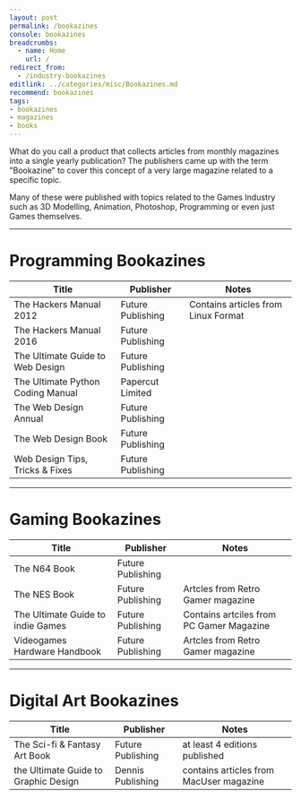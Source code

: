 ```yaml
---
layout: post
permalink: /bookazines
console: bookazines
breadcrumbs:
  - name: Home
    url: /
redirect_from:
  - /industry-bookazines
editlink: ../categories/misc/Bookazines.md
recommend: bookazines
tags:
- bookazines
- magazines
- books
---
```

What do you call a product that collects articles from monthly magazines into a single yearly publication? 
The publishers came up with the term "Bookazine" to cover this concept of a very large magazine related to a specific topic.

Many of these were published with topics related to the Games Industry such as 3D Modelling, Animation, Photoshop, Programming or even just Games themselves.

---
# Programming Bookazines

Title | Publisher | Notes
---|---|---
The Hackers Manual 2012 | Future Publishing | Contains articles from Linux Format
The Hackers Manual 2016 | Future Publishing | 
The Ultimate Guide to Web Design | Future Publishing | 
The Ultimate Python Coding Manual | Papercut Limited | 
The Web Design Annual | Future Publishing | 
The Web Design Book | Future Publishing | 
Web Design Tips, Tricks & Fixes | Future Publishing | 

---
# Gaming Bookazines

Title | Publisher | Notes
---|---|---
The N64 Book | Future Publishing | 
The NES Book | Future Publishing | Artcles from Retro Gamer magazine
The Ultimate Guide to indie Games | Future Publishing | Contains artciles from PC Gamer Magazine
Videogames Hardware Handbook | Future Publishing | Artcles from Retro Gamer magazine

---
# Digital Art Bookazines

Title | Publisher | Notes
---|---|---
The Sci-fi & Fantasy Art Book | Future Publishing | at least 4 editions published
the Ultimate Guide to Graphic Design | Dennis Publishing | contains articles from MacUser magazine
